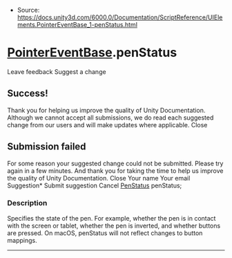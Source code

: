 * Source: https://docs.unity3d.com/6000.0/Documentation/ScriptReference/UIElements.PointerEventBase_1-penStatus.html

#  [PointerEventBase<T0>](https://docs.unity3d.com/6000.0/Documentation/ScriptReference/UIElements.PointerEventBase_1.html).penStatus
Leave feedback
Suggest a change
## Success!
Thank you for helping us improve the quality of Unity Documentation. Although we cannot accept all submissions, we do read each suggested change from our users and will make updates where applicable.
Close
## Submission failed
For some reason your suggested change could not be submitted. Please <a>try again</a> in a few minutes. And thank you for taking the time to help us improve the quality of Unity Documentation.
Close
Your name Your email Suggestion* Submit suggestion
Cancel
[PenStatus](https://docs.unity3d.com/6000.0/Documentation/ScriptReference/PenStatus.html) penStatus; 
### Description
Specifies the state of the pen. For example, whether the pen is in contact with the screen or tablet, whether the pen is inverted, and whether buttons are pressed. On macOS, penStatus will not reflect changes to button mappings. 
* * *
